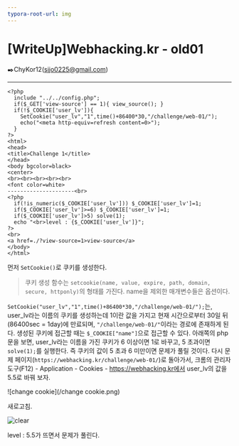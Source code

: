 ```yaml
---
typora-root-url: img
---
```


# [WriteUp]Webhacking.kr - old01

:black_nib:ChyKor12(sjjo0225@gmail.com)

---

```php+HTML
<?php
  include "../../config.php";
  if($_GET['view-source'] == 1){ view_source(); }
  if(!$_COOKIE['user_lv']){
    SetCookie("user_lv","1",time()+86400*30,"/challenge/web-01/");
    echo("<meta http-equiv=refresh content=0>");
  }
?>
<html>
<head>
<title>Challenge 1</title>
</head>
<body bgcolor=black>
<center>
<br><br><br><br><br>
<font color=white>
---------------------<br>
<?php
  if(!is_numeric($_COOKIE['user_lv'])) $_COOKIE['user_lv']=1;
  if($_COOKIE['user_lv']>=6) $_COOKIE['user_lv']=1;
  if($_COOKIE['user_lv']>5) solve(1);
  echo "<br>level : {$_COOKIE['user_lv']}";
?>
<br>
<a href=./?view-source=1>view-source</a>
</body>
</html>
```

먼저 `SetCookie()`로 쿠키를 생성한다.

> 쿠키 생성 함수는 `setcookie(name, value, expire, path, domain, secure, httponly)`의 형태를 가진다. name을 제외한 매개변수들은 옵션이다.

`SetCookie("user_lv","1",time()+86400*30,"/challenge/web-01/");`는, user_lv라는 이름의 쿠키를 생성하는데 1이란 값을 가지고 현재 시간으로부터 30일 뒤(86400sec = 1day)에 만료되며, `"/challenge/web-01/"`이라는 경로에 존재하게 된다. 생성된 쿠키에 접근할 때는 `$_COOKIE["name"]`으로 접근할 수 있다. 아래쪽의 php문을 보면, user_lv라는 이름을 가진 쿠키가 6 이상이면 1로 바꾸고, 5 초과이면 `solve(1);`를 실행한다. 즉 쿠키의 값이 5 초과 6 미만이면 문제가 풀릴 것이다. 다시 문제 페이지(`https://webhacking.kr/challenge/web-01/`)로 돌아가서, 크롬의 관리자 도구(F12) - Application - Cookies - https://webhacking.kr에서 user_lv의 값을 5.5로 바꿔 보자.

![change cookie](/change cookie.png)

새로고침.

![clear](/clear.png)

level : 5.5가 뜨면서 문제가 풀린다.